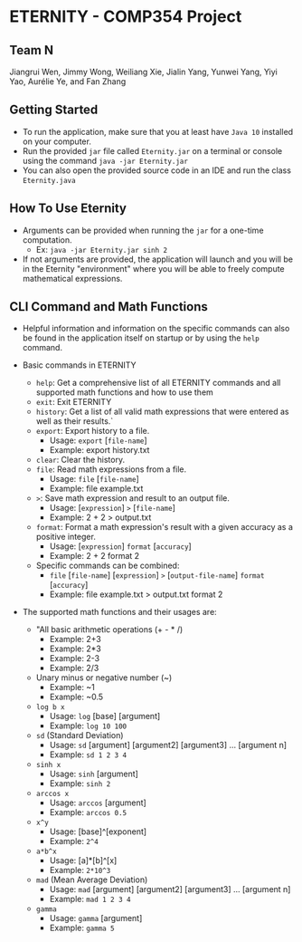 # ETERNITY - COMP354 Project
## Team N
Jiangrui Wen, Jimmy Wong, Weiliang Xie, Jialin Yang, Yunwei Yang, Yiyi Yao, Aurélie Ye, and Fan Zhang

## Getting Started
- To run the application, make sure that you at least have `Java 10` installed on your computer.
- Run the provided `jar` file called `Eternity.jar` on a terminal or console using the command `java -jar Eternity.jar`
- You can also open the provided source code in an IDE and run the class `Eternity.java`

## How To Use Eternity
- Arguments can be provided when running the `jar` for a one-time computation.
    - Ex: `java -jar Eternity.jar sinh 2`
- If not arguments are provided, the application will launch and you will be in the Eternity "environment" where you will be able to freely compute mathematical expressions.

## CLI Command and Math Functions
- Helpful information and information on the specific commands can also be found in the application itself on startup or by using the `help` command.

- Basic commands in ETERNITY
    - `help`: Get a comprehensive list of all ETERNITY commands and all supported math functions and how to use them
    - `exit`: Exit ETERNITY
    - `history`: Get a list of all valid math expressions that were entered as well as their results.`
    - `export`: Export history to a file.
        - Usage: `export` [`file-name`]
        - Example: export history.txt
    - `clear`: Clear the history.
    - `file`: Read math expressions from a file.
        - Usage: `file` [`file-name`]
        - Example: file example.txt
    - `>`: Save math expression and result to an output file.
        - Usage: [`expression`] `>` [`file-name`]
        - Example: 2 + 2 > output.txt
    - `format`: Format a math expression's result with a given accuracy as a positive integer.
        - Usage: [`expression`] `format` [`accuracy`]
        - Example: 2 + 2 format 2
    - Specific commands can be combined:
        - `file` [`file-name`] [`expression`] `>` [`output-file-name`] `format` [`accuracy`]
        - Example: file example.txt > output.txt format 2

- The supported math functions and their usages are:
    - "All basic arithmetic operations (+ - * /)
        - Example: 2+3
        - Example: 2*3
        - Example: 2-3
        - Example: 2/3
    - Unary minus or negative number (~)
        - Example: ~1
        - Example: ~0.5
    - `log b x`
        - Usage: `log` [base] [argument]
        - Example: `log 10 100`
    - `sd` (Standard Deviation)
        - Usage: `sd` [argument] [argument2] [argument3] ... [argument n]
        - Example: `sd 1 2 3 4`
    - `sinh x`
        - Usage: `sinh` [argument]
        - Example: `sinh 2`
    - `arccos x`
        - Usage: `arccos` [argument]
        - Example: `arccos 0.5`
    - `x^y`
        - Usage: [base]^[exponent]
        - Example: `2^4`
    - `a*b^x`
        - Usage: [a]*[b]^[x]
        - Example: `2*10^3`
    - `mad` (Mean Average Deviation)
        - Usage: `mad` [argument] [argument2] [argument3] ... [argument n]
        - Example: `mad 1 2 3 4`
    - `gamma`
        - Usage: `gamma` [argument]
        - Example: `gamma 5`